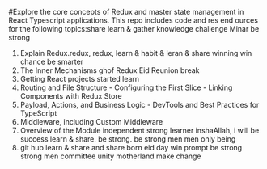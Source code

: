 #Explore the core concepts of Redux and master state management in React Typescript applications. This repo includes code and res end ources for the following topics:share learn & gather knowledge challenge Minar be strong 

1. Explain Redux.redux, redux, learn & habit & leran & share winning win chance be smarter
2. The Inner Mechanisms ghof Redux Eid Reunion break
3. Getting React projects started learn
4. Routing and File Structure - Configuring the First Slice - Linking Components with Redux Store
5. Payload, Actions, and Business Logic - DevTools and Best Practices for TypeScript
6. Middleware, including Custom Middleware
7. Overview of the Module independent strong learner inshaAllah, i will be success  learn & share. be strong. be strong men men only being
8. git hub learn & share and share born eid day win prompt be strong strong men committee unity motherland make change
